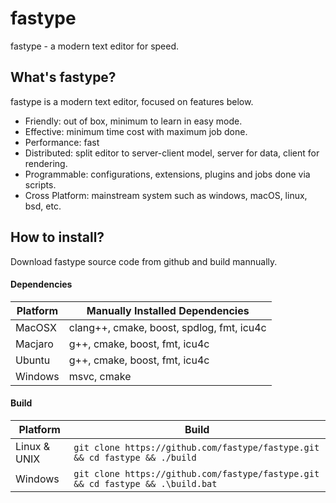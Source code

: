 # fastype

fastype - a modern text editor for speed.

## What's fastype?

fastype is a modern text editor, focused on features below.

* Friendly: out of box, minimum to learn in easy mode.
* Effective: minimum time cost with maximum job done.
* Performance: fast
* Distributed: split editor to server-client model, server for data, client for rendering.
* Programmable: configurations, extensions, plugins and jobs done via scripts.
* Cross Platform: mainstream system such as windows, macOS, linux, bsd, etc.

## How to install?

Download fastype source code from github and build mannually.

#### Dependencies

|  Platform  |  Manually Installed Dependencies                                  |
|------------|-------------------------------------------------------------------|
|  MacOSX    | clang++, cmake, boost, spdlog, fmt, icu4c                         |
|  Macjaro   | g++, cmake, boost, fmt, icu4c                                     |
|  Ubuntu    | g++, cmake, boost, fmt, icu4c                                     |
|  Windows   | msvc, cmake                                                       |

#### Build

|  Platform      |  Build                                                                          |
|----------------|---------------------------------------------------------------------------------|
|  Linux & UNIX  | `git clone https://github.com/fastype/fastype.git && cd fastype && ./build`     |
|  Windows       | `git clone https://github.com/fastype/fastype.git && cd fastype && .\build.bat` |
